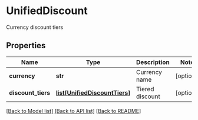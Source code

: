 # UnifiedDiscount

Currency discount tiers
## Properties
Name | Type | Description | Notes
------------ | ------------- | ------------- | -------------
**currency** | **str** | Currency name | [optional] 
**discount_tiers** | [**list[UnifiedDiscountTiers]**](UnifiedDiscountTiers.md) | Tiered discount | [optional] 

[[Back to Model list]](../README.md#documentation-for-models) [[Back to API list]](../README.md#documentation-for-api-endpoints) [[Back to README]](../README.md)


